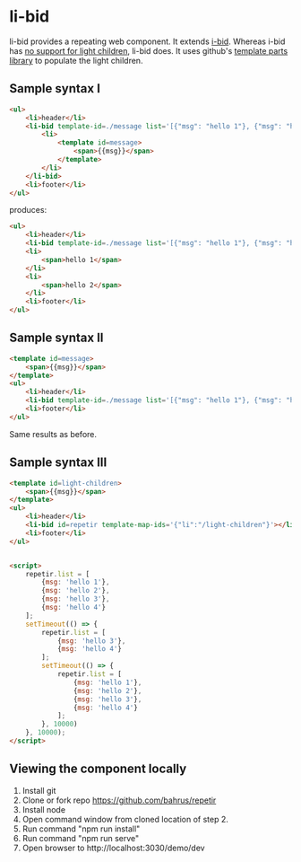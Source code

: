# li-bid

li-bid provides a repeating web component.  It extends [i-bid](https://github.com/bahrus/ib-id).  Whereas i-bid has [no support for light children](https://github.com/bahrus/ib-id#what-if-i-want-to-repeat-some-web-components-that-require-non-shadow-light-children), li-bid does.  It uses github's [template parts library](https://github.com/github/template-parts/) to populate the light children.

## Sample syntax I

```html
<ul>
    <li>header</li>
    <li-bid template-id=./message list='[{"msg": "hello 1"}, {"msg": "hello 2"}]'>
        <li>
            <template id=message>
                <span>{{msg}}</span>
            </template>
        </li>
    </li-bid>
    <li>footer</li>
</ul>
```

produces:

```html
<ul>
    <li>header</li>
    <li-bid template-id=./message list='[{"msg": "hello 1"}, {"msg": "hello 2"}]' style="display:none;"></li-bid>
    <li>
        <span>hello 1</span>
    </li>
    <li>
        <span>hello 2</span>
    </li>    
    <li>footer</li>
</ul>
```

## Sample syntax II

```html
<template id=message>
    <span>{{msg}}</span>
</template>
<ul>
    <li>header</li>
    <li-bid template-id=./message list='[{"msg": "hello 1"}, {"msg": "hello 2"}]'></li-bid>
    <li>footer</li>
</ul>
```

Same results as before.

## Sample syntax III

```html
<template id=light-children>
    <span>{{msg}}</span>
</template>
<ul>
    <li>header</li>
    <li-bid id=repetir template-map-ids='{"li":"/light-children"}'></li-bid>
    <li>footer</li>
</ul>


<script>
    repetir.list = [
        {msg: 'hello 1'},
        {msg: 'hello 2'},
        {msg: 'hello 3'},
        {msg: 'hello 4'}
    ];
    setTimeout(() => {
        repetir.list = [
            {msg: 'hello 3'},
            {msg: 'hello 4'}
        ];
        setTimeout(() => {
            repetir.list = [
                {msg: 'hello 1'},
                {msg: 'hello 2'},
                {msg: 'hello 3'},
                {msg: 'hello 4'}
            ];
        }, 10000)
    }, 10000);
</script>
```

## Viewing the component locally

1.  Install git
2.  Clone or fork repo https://github.com/bahrus/repetir
3.  Install node
4.  Open command window from cloned location of step 2.
5.  Run command "npm run install"
6.  Run command "npm run serve"
7.  Open browser to http://localhost:3030/demo/dev

